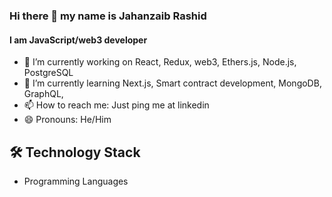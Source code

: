 ### Hi there 👋 my name is Jahanzaib Rashid
#### I am JavaScript/web3 developer 



- 🔭 I’m currently working on React, Redux, web3, Ethers.js, Node.js, PostgreSQL
- 🌱 I’m currently learning Next.js, Smart contract development, MongoDB, GraphQL,
- 📫 How to reach me: Just ping me at linkedin
- 😄 Pronouns: He/Him

## 🛠️ Technology Stack
- Programming Languages








 <!--
- 👯 I’m looking to collaborate on ...
- 🤔 I’m looking for help with ...
- 💬 Ask me about ...
- ⚡ Fun fact: Loving 
-->
